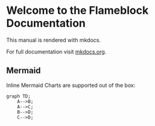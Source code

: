 # Welcome to the Flameblock Documentation

This manual is rendered with mkdocs.

For full documentation visit [mkdocs.org](https://mkdocs.org).

## Mermaid

Inline Mermaid Charts are supported out of the box:

```mermaid
graph TD;
    A-->B;
    A-->C;
    B-->D;
    C-->D;
```
